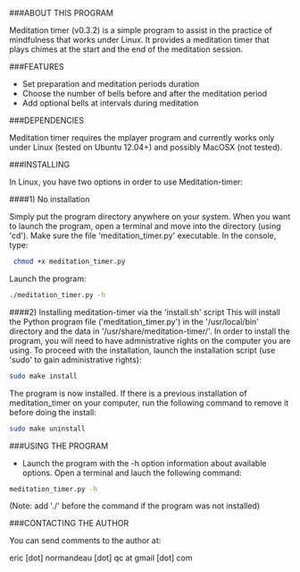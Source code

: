 ###ABOUT THIS PROGRAM

Meditation timer (v0.3.2) is a simple program to assist in the practice of
mindfulness that works under Linux. It provides a meditation timer that plays
chimes at the start and the end of the meditation session.

###FEATURES

 - Set preparation and meditation periods duration
 - Choose the number of bells before and after the meditation period
 - Add optional bells at intervals during meditation 

###DEPENDENCIES

Meditation timer requires the mplayer program and currently works only under
Linux (tested on Ubuntu 12.04+) and possibly MacOSX (not tested).

###INSTALLING

In Linux, you have two options in order to use Meditation-timer:

####1) No installation

Simply put the program directory anywhere on your system. When you want to
launch the program, open a terminal and move into the directory (using 'cd').
Make sure the file 'meditation_timer.py' executable. In the console, type:

```bash
 chmod +x meditation_timer.py
```

Launch the program:

```bash
./meditation_timer.py -h
```

####2) Installing meditation-timer via the 'install.sh' script
This will install the Python program file ('meditation_timer.py') in the
'/usr/local/bin' directory and the data in '/usr/share/meditation-timer/'. In
order to install the program, you will need to have admnistrative rights on the
computer you are using. To proceed with the installation, launch the
installation script (use 'sudo' to gain administrative rights):

```bash
sudo make install
```

The program is now installed. If there is a previous installation of meditation_timer on your computer, run the following command to remove it before doing the install:

```bash
sudo make uninstall
```


###USING THE PROGRAM

- Launch the program with the -h option information about available options.
  Open a terminal and lauch the following command:

```bash
meditation_timer.py -h
```

(Note: add './' before the command if the program was not installed)


###CONTACTING THE AUTHOR

You can send comments to the author at:

eric [dot] normandeau [dot] qc at gmail [dot] com

